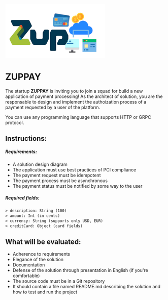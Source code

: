 ![github-small](logo_zuppay.png)

ZUPPAY
=====

The startup **ZUPPAY** is inviting you to join a squad for build a new application of payment processing!
As the architect of solution, you are the responsable to design and implement the authoization process of a payment requested by a user of the platform.

You can use any programming language that supports HTTP or GRPC protocol. 

## Instructions:

##### Requirements:
- A solution design diagram
- The application must use best practices of PCI compliance
- The payment request must be idempotent
- The payment process must be asynchronous
- The payment status must be notified by some way to the user

##### Required fields:
```
> description: String (100) 
> amount: Int (in cents)
> currency: String (supports only USD, EUR)
> creditCard: Object (card fields)
```

## What will be evaluated:
- Adherence to requirements
- Elegance of the solution
- Documentation
- Defense of the solution through presentation in English (if you're comfortable)
- The source code must be in a Git repository
- It should contain a file named README.md describing the solution and how to test and run the project
